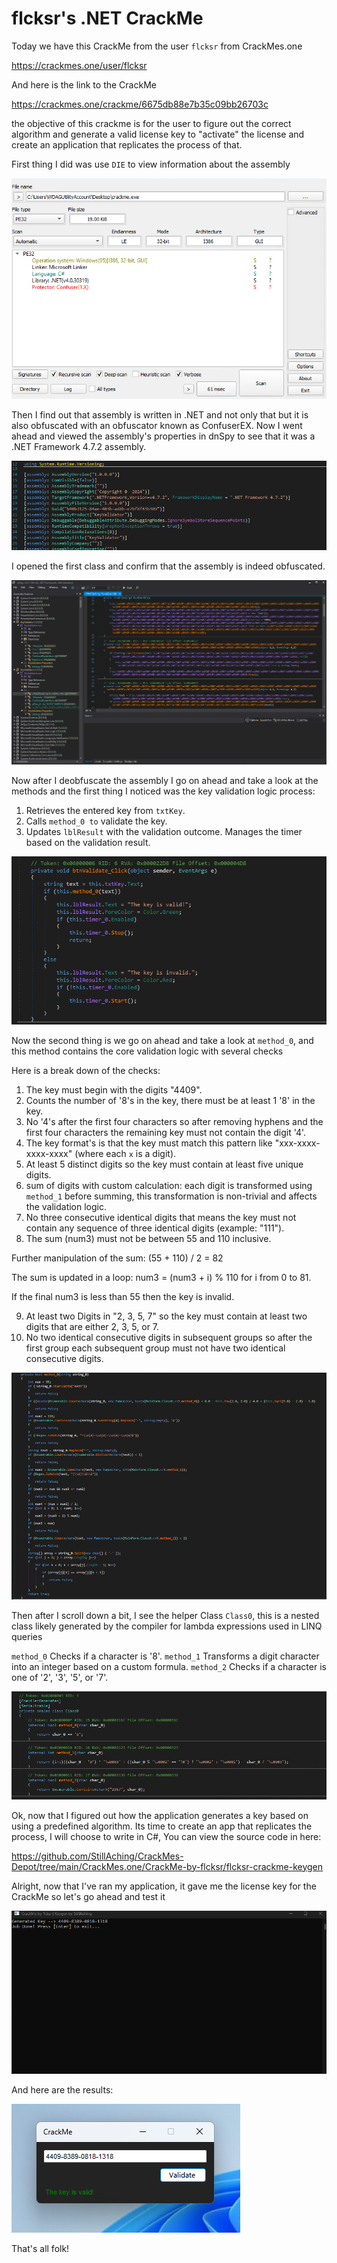 
# flcksr's .NET CrackMe

Today we have this CrackMe from the user ``flcksr`` from CrackMes.one

https://crackmes.one/user/flcksr

And here is the link to the CrackMe

https://crackmes.one/crackme/6675db88e7b35c09bb26703c

the objective of this crackme is for the user to figure out the correct algorithm and generate a valid license key to "activate" the license and create an application that replicates the process of that.

First thing I did was use ``DIE`` to view information about the assembly

![1](./Photos/1.png)

Then I find out that assembly is written in .NET and not only that but it is also obfuscated with an obfuscator known as ConfuserEX.
Now I went ahead and viewed the assembly's properties in dnSpy to see that it was a .NET Framework 4.7.2 assembly.

![2](./Photos/2.png)

I opened the first class and confirm that the assembly is indeed obfuscated.

![3](./Photos/3.png)

Now after I deobfuscate the assembly I go on ahead and take a look at the methods and the first thing I noticed was the key validation logic process:

1) Retrieves the entered key from ``txtKey``.
2) Calls ``method_0 to`` validate the key.
3) Updates ``lblResult`` with the validation outcome.
Manages the timer based on the validation result.

![4](./Photos/4.png)

Now the second thing is we go on ahead and take a look at ``method_0``, and this method contains the core validation logic with several checks

Here is a break down of the checks:

1) The key must begin with the digits "4409".
2) Counts the number of '8's in the key, there must be at least 1 '8' in the key.
3) No '4's after the first four characters so after removing hyphens and the first four characters the remaining key must not contain the digit '4'.
4) The key format's is that the key must match this pattern like "xxx-xxxx-xxxx-xxxx" (where each ``x`` is a digit).
5) At least 5 distinct digits so the key must contain at least five unique digits.
6) sum of digits with custom calculation: each digit is transformed using ``method_1`` before summing, this transformation is non-trivial and affects the validation logic.
7) No three consecutive identical digits that means the key must not contain any sequence of three identical digits (example: "111").
8) The sum (num3) must not be between 55 and 110 inclusive. 

Further manipulation of the sum:
(55 + 110) / 2 = 82

The sum is updated in a loop: num3 = (num3 + i) % 110 for i from 0 to 81.

If the final num3 is less than 55 then the key is invalid.

9) At least two Digits in "2, 3, 5, 7" so the key must contain at least two digits that are either 2, 3, 5, or 7.
10) No two identical consecutive digits in subsequent groups so after the first group each subsequent group must not have two identical consecutive digits.

![5](./Photos/5.png)

Then after I scroll down a bit, I see the helper Class ``Class0``, this is a nested class likely generated by the compiler for lambda expressions used in LINQ queries

``method_0`` Checks if a character is '8'.
``method_1`` Transforms a digit character into an integer based on a custom formula.
``method_2`` Checks if a character is one of '2', '3', '5', or '7'.

![6](./Photos/6.png)


Ok, now that I figured out how the application generates a key based on using a predefined algorithm. Its time to create an app that replicates the process, I will choose to write in C#, You can view the source code in here:

https://github.com/StillAching/CrackMes-Depot/tree/main/CrackMes.one/CrackMe-by-flcksr/flcksr-crackme-keygen

Alright, now that I've ran my application, it gave me the license key for the CrackMe so let's go ahead and test it

![7](./Photos/7.png)

And here are the results:

![8](./Photos/8.png)

That's all folk!

